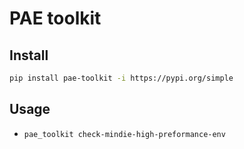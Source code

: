 # PAE toolkit

## Install


```bash
pip install pae-toolkit -i https://pypi.org/simple
```


## Usage

- `pae_toolkit check-mindie-high-preformance-env`
